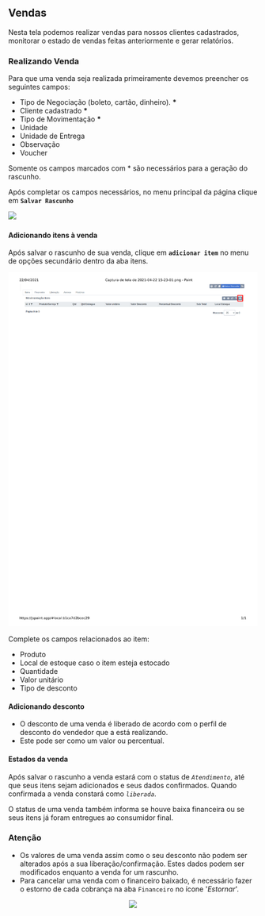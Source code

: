 ## Vendas

Nesta tela podemos realizar vendas para nossos clientes cadastrados, monitorar o estado de vendas feitas anteriormente e gerar relatórios.

### Realizando Venda

Para que uma venda seja realizada primeiramente devemos preencher os seguintes campos:
  - Tipo de Negociação (boleto, cartão, dinheiro). **\***
  - Cliente cadastrado **\***
  - Tipo de Movimentação **\***
  - Unidade
  - Unidade de Entrega
  - Observação
  - Voucher

Somente os campos marcados com * são necessários para a geração do rascunho.

Após completar os campos necessários, no menu principal da página clique em **`Salvar Rascunho`**

  <img src='/ui/assets/capturas-de-tela/botao-salvar-rascunho-vendas.png'/>
  

#### Adicionando itens à venda

Após salvar o rascunho de sua venda, clique em **`adicionar item`** no menu de opções secundário dentro da aba itens.

 <img src='/ui/assets/capturas-de-tela/adicionar-item.png'/>
 

Complete os campos relacionados ao item:
- Produto
- Local de estoque caso o item esteja estocado
- Quantidade
- Valor unitário
- Tipo de desconto

#### Adicionando desconto

- O desconto de uma venda é liberado de acordo com o perfil de desconto do vendedor que a está realizando.
- Este pode ser como um valor ou percentual.

#### Estados da venda

Após salvar o rascunho a venda estará com o status de *`Atendimento`*, até que seus itens sejam adicionados e seus dados confirmados.
Quando confirmada a venda constará como *`liberada`*.

O status de uma venda também informa se houve baixa financeira ou se seus itens já foram entregues ao consumidor final.

### Atenção

- Os valores de uma venda assim como o seu desconto não podem ser alterados após a sua liberação/confirmação. Estes dados podem ser modificados enquanto a venda for um rascunho.
- Para cancelar uma venda com o financeiro baixado, é necessário fazer o estorno de cada cobrança na aba `Financeiro` no ícone '*Estornar*'.

<p align='center'>
  <img src='/ui/assets/capturas-de-tela/botao-estornar-financeiro.png'/>
</p>
